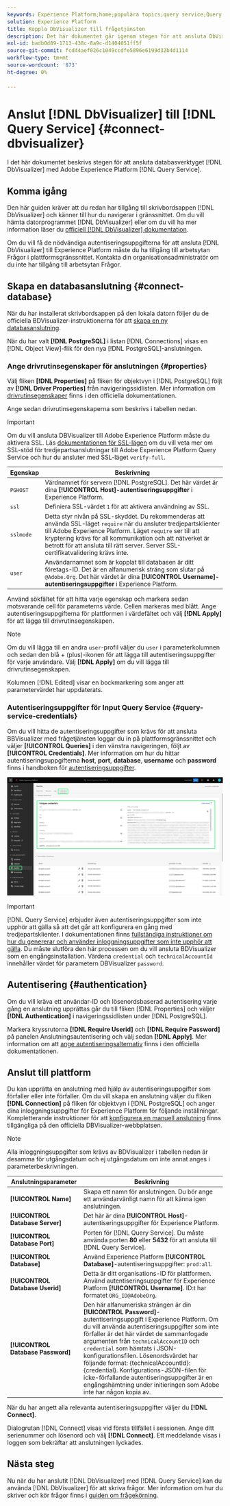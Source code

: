 ```yaml
---
keywords: Experience Platform;home;populära topics;query service;Query service;Db Visualizer;DbVisualizer;db visulaizer;connect to query service;
solution: Experience Platform
title: Koppla DbVisualizer till frågetjänsten
description: Det här dokumentet går igenom stegen för att ansluta DbVisualizer till Adobe Experience Platform Query Service.
exl-id: badb0d89-1713-438c-8a9c-d1404051ff5f
source-git-commit: fcd44aef026c1049ccdfe5896e6199d32b4d1114
workflow-type: tm+mt
source-wordcount: '873'
ht-degree: 0%

---
```


# Anslut [!DNL DbVisualizer] till [!DNL Query Service] {#connect-dbvisualizer}

I det här dokumentet beskrivs stegen för att ansluta databasverktyget [!DNL DbVisualizer] med Adobe Experience Platform [!DNL Query Service].

## Komma igång

Den här guiden kräver att du redan har tillgång till skrivbordsappen [!DNL DbVisualizer] och känner till hur du navigerar i gränssnittet. Om du vill hämta datorprogrammet [!DNL DbVisualizer] eller om du vill ha mer information läser du [officiell [!DNL DbVisualizer] dokumentation](https://www.dbvis.com/download/).

Om du vill få de nödvändiga autentiseringsuppgifterna för att ansluta [!DNL  DbVisualizer] till Experience Platform måste du ha tillgång till arbetsytan Frågor i plattformsgränssnittet. Kontakta din organisationsadministratör om du inte har tillgång till arbetsytan Frågor.

## Skapa en databasanslutning {#connect-database}

När du har installerat skrivbordsappen på den lokala datorn följer du de officiella BDVisualizer-instruktionerna för att [skapa en ny databasanslutning](https://confluence.dbvis.com/display/UG130/Create+a+New+Database+Connection).

När du har valt **[!DNL PostgreSQL]** i listan [!DNL Connections] visas en [!DNL Object View]-flik för den nya [!DNL PostgreSQL]-anslutningen.

### Ange drivrutinsegenskaper för anslutningen {#properties}

Välj fliken **[!DNL Properties]** på fliken för objektvyn i [!DNL PostgreSQL] följt av **[!DNL Driver Properties]** från navigeringssidlisten. Mer information om [drivrutinsegenskaper](https://confluence.dbvis.com/display/UG130/Configuring+Connection+Properties#ConfiguringConnectionProperties-DriverProperties) finns i den officiella dokumentationen.

Ange sedan drivrutinsegenskaperna som beskrivs i tabellen nedan.

>[!IMPORTANT]
>
>Om du vill ansluta DBVisualizer till Adobe Experience Platform måste du aktivera SSL. Läs [dokumentationen för SSL-lägen](./ssl-modes.md) om du vill veta mer om SSL-stöd för tredjepartsanslutningar till Adobe Experience Platform Query Service och hur du ansluter med SSL-läget `verify-full`.

| Egenskap | Beskrivning |
| ------ | ------ |
| `PGHOST` | Värdnamnet för servern [!DNL PostgreSQL]. Det här värdet är dina **[!UICONTROL Host]-autentiseringsuppgifter** i Experience Platform. |
| `ssl` | Definiera SSL-värdet `1` för att aktivera användning av SSL. |
| `sslmode` | Detta styr nivån på SSL-skyddet. Du rekommenderas att använda SSL-läget `require` när du ansluter tredjepartsklienter till Adobe Experience Platform. Läget `require` ser till att kryptering krävs för all kommunikation och att nätverket är betrott för att ansluta till rätt server. Server SSL-certifikatvalidering krävs inte. |
| `user` | Användarnamnet som är kopplat till databasen är ditt företags-ID. Det är en alfanumerisk sträng som slutar på `@Adobe.Org`. Det här värdet är dina **[!UICONTROL Username]-autentiseringsuppgifter** i Experience Platform. |

Använd sökfältet för att hitta varje egenskap och markera sedan motsvarande cell för parameterns värde. Cellen markeras med blått. Ange autentiseringsuppgifterna för plattformen i värdefältet och välj **[!DNL Apply]** för att lägga till drivrutinsegenskapen.

>[!NOTE]
>
>Om du vill lägga till en andra `user`-profil väljer du `user` i parameterkolumnen och sedan den blå + (plus)-ikonen för att lägga till autentiseringsuppgifter för varje användare. Välj **[!DNL Apply]** om du vill lägga till drivrutinsegenskapen.

Kolumnen [!DNL Edited] visar en bockmarkering som anger att parametervärdet har uppdaterats.

### Autentiseringsuppgifter för Input Query Service {#query-service-credentials}

Om du vill hitta de autentiseringsuppgifter som krävs för att ansluta BBVisualizer med frågetjänsten loggar du in på plattformsgränssnittet och väljer **[!UICONTROL Queries]** i den vänstra navigeringen, följt av **[!UICONTROL Credentials]**. Mer information om hur du hittar autentiseringsuppgifterna **host**, **port**, **database**, **username** och **password** finns i handboken för [autentiseringsuppgifter](../ui/credentials.md).

![Sidan Autentiseringsuppgifter på arbetsytan för Experience Platform-frågor med autentiseringsuppgifter och Utgående autentiseringsuppgifter markerade.](../images/clients/dbvisualizer/query-service-credentials-page.png)

>[!IMPORTANT]
>
>[!DNL Query Service] erbjuder även autentiseringsuppgifter som inte upphör att gälla så att det går att konfigurera en gång med tredjepartsklienter. I dokumentationen finns [fullständiga instruktioner om hur du genererar och använder inloggningsuppgifter som inte upphör att gälla](../ui/credentials.md#non-expiring-credentials). Du måste slutföra den här processen om du vill ansluta BDVisualizer som en engångsinstallation. Värdena `credential` och `technicalAccountId` innehåller värdet för parametern DBVisualizer `password`.

## Autentisering {#authentication}

Om du vill kräva ett användar-ID och lösenordsbaserad autentisering varje gång en anslutning upprättas går du till fliken [!DNL Properties] och väljer **[!DNL Authentication]** i navigeringssidlisten under [!DNL PostgreSQL].

Markera kryssrutorna **[!DNL Require Userid]** och **[!DNL Require Password]** på panelen Anslutningsautentisering och välj sedan **[!DNL Apply]**. Mer information om att [ange autentiseringsalternativ](https://confluence.dbvis.com/display/UG140/Setting+Common+Authentication+Options) finns i den officiella dokumentationen.

## Anslut till plattform

Du kan upprätta en anslutning med hjälp av autentiseringsuppgifter som förfaller eller inte förfaller. Om du vill skapa en anslutning väljer du fliken **[!DNL Connection]** på fliken för objektvyn i [!DNL PostgreSQL] och anger dina inloggningsuppgifter för Experience Platform för följande inställningar. Kompletterande instruktioner för att [konfigurera en manuell anslutning](https://confluence.dbvis.com/display/UG100/Setting+Up+a+Connection+Manually) finns tillgängliga på den officiella DBVisualizer-webbplatsen.

>[!NOTE]
>
>Alla inloggningsuppgifter som krävs av BDVisualizer i tabellen nedan är desamma för utgångsdatum och ej utgångsdatum om inte annat anges i parameterbeskrivningen.

| Anslutningsparameter | Beskrivning |
|---|---|
| **[!UICONTROL Name]** | Skapa ett namn för anslutningen. Du bör ange ett användarvänligt namn för att känna igen anslutningen. |
| **[!UICONTROL Database Server]** | Det här är dina **[!UICONTROL Host]**-autentiseringsuppgifter för Experience Platform. |
| **[!UICONTROL Database Port]** | Porten för [!DNL Query Service]. Du måste använda porten **80** eller **5432** för att ansluta till [!DNL Query Service]. |
| **[!UICONTROL Database]** | Använd Experience Platform **[!UICONTROL Database]**-autentiseringsuppgifter: `prod:all`. |
| **[!UICONTROL Database Userid]** | Detta är ditt organisations-ID för plattformen. Använd autentiseringsuppgifter för Experience Platform **[!UICONTROL Username]**. ID:t har formatet `ORG_ID@AdobeOrg`. |
| **[!UICONTROL Database Password]** | Den här alfanumeriska strängen är din **[!UICONTROL Password]**-autentiseringsuppgift i Experience Platform. Om du vill använda autentiseringsuppgifter som inte förfaller är det här värdet de sammanfogade argumenten från `technicalAccountID` och `credential` som hämtats i JSON-konfigurationsfilen. Lösenordsvärdet har följande format: {technicalAccountId}:{credential}. Konfigurations-JSON-filen för icke-förfallande autentiseringsuppgifter är en engångshämtning under initieringen som Adobe inte har någon kopia av. |

När du har angett alla relevanta autentiseringsuppgifter väljer du **[!DNL Connect]**.

Dialogrutan [!DNL Connect] visas vid första tillfället i sessionen. Ange ditt serienummer och lösenord och välj **[!DNL Connect]**. Ett meddelande visas i loggen som bekräftar att anslutningen lyckades.

## Nästa steg

Nu när du har anslutit [!DNL DbVisualizer] med [!DNL Query Service] kan du använda [!DNL DbVisualizer] för att skriva frågor. Mer information om hur du skriver och kör frågor finns i [guiden om frågekörning](../best-practices/writing-queries.md).
